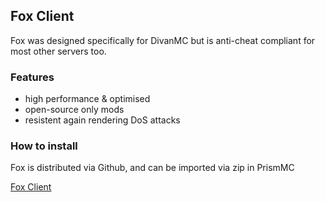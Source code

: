 ## Fox Client
Fox was designed specifically for DivanMC but is anti-cheat compliant for most other servers too.
<div class="holder">
    
### Features
- high performance & optimised
- open-source only mods
- resistent again rendering DoS attacks
### How to install
Fox is distributed via Github, and can be imported via zip in PrismMC


<a class="button" href="https://github.com/toastxc/Fox-Client">Fox Client</a>
</div>